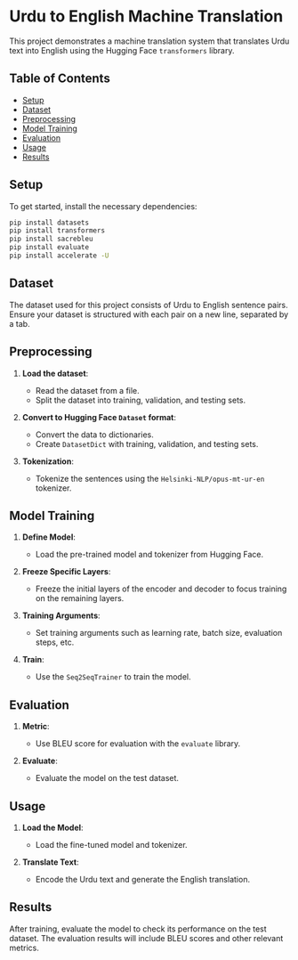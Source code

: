 # Urdu to English Machine Translation

This project demonstrates a machine translation system that translates Urdu text into English using the Hugging Face `transformers` library.

## Table of Contents
- [Setup](#setup)
- [Dataset](#dataset)
- [Preprocessing](#preprocessing)
- [Model Training](#model-training)
- [Evaluation](#evaluation)
- [Usage](#usage)
- [Results](#results)

## Setup

To get started, install the necessary dependencies:

```bash
pip install datasets
pip install transformers
pip install sacrebleu
pip install evaluate
pip install accelerate -U
```

## Dataset

The dataset used for this project consists of Urdu to English sentence pairs. Ensure your dataset is structured with each pair on a new line, separated by a tab.

## Preprocessing

1. **Load the dataset**:
    - Read the dataset from a file.
    - Split the dataset into training, validation, and testing sets.

2. **Convert to Hugging Face `Dataset` format**:
    - Convert the data to dictionaries.
    - Create `DatasetDict` with training, validation, and testing sets.

3. **Tokenization**:
    - Tokenize the sentences using the `Helsinki-NLP/opus-mt-ur-en` tokenizer.

## Model Training

1. **Define Model**:
    - Load the pre-trained model and tokenizer from Hugging Face.

2. **Freeze Specific Layers**:
    - Freeze the initial layers of the encoder and decoder to focus training on the remaining layers.

3. **Training Arguments**:
    - Set training arguments such as learning rate, batch size, evaluation steps, etc.

4. **Train**:
    - Use the `Seq2SeqTrainer` to train the model.

## Evaluation

1. **Metric**:
    - Use BLEU score for evaluation with the `evaluate` library.

2. **Evaluate**:
    - Evaluate the model on the test dataset.

## Usage

1. **Load the Model**:
    - Load the fine-tuned model and tokenizer.

2. **Translate Text**:
    - Encode the Urdu text and generate the English translation.

## Results

After training, evaluate the model to check its performance on the test dataset. The evaluation results will include BLEU scores and other relevant metrics.
